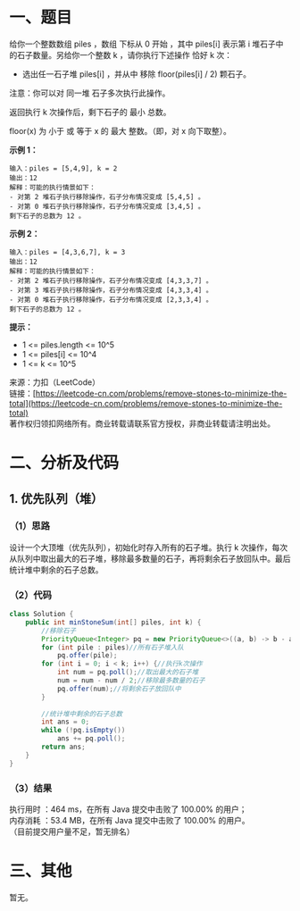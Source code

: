 # 一、题目
给你一个整数数组 piles ，数组 下标从 0 开始 ，其中 piles[i] 表示第 i 堆石子中的石子数量。另给你一个整数 k ，请你执行下述操作 恰好 k 次：    
- 选出任一石子堆 piles[i] ，并从中 移除 floor(piles[i] / 2) 颗石子。
   
   
注意：你可以对 同一堆 石子多次执行此操作。   
   
返回执行 k 次操作后，剩下石子的 最小 总数。   
   
floor(x) 为 小于 或 等于 x 的 最大 整数。（即，对 x 向下取整）。   
   
**示例 1：**   
```
输入：piles = [5,4,9], k = 2
输出：12
解释：可能的执行情景如下：
- 对第 2 堆石子执行移除操作，石子分布情况变成 [5,4,5] 。
- 对第 0 堆石子执行移除操作，石子分布情况变成 [3,4,5] 。
剩下石子的总数为 12 。
```
**示例 2：**   
```
输入：piles = [4,3,6,7], k = 3
输出：12
解释：可能的执行情景如下：
- 对第 2 堆石子执行移除操作，石子分布情况变成 [4,3,3,7] 。
- 对第 3 堆石子执行移除操作，石子分布情况变成 [4,3,3,4] 。
- 对第 0 堆石子执行移除操作，石子分布情况变成 [2,3,3,4] 。
剩下石子的总数为 12 。
```
**提示：**    
- 1 <= piles.length <= 10^5
- 1 <= piles[i] <= 10^4
- 1 <= k <= 10^5
   
   
来源：力扣（LeetCode）   
链接：[https://leetcode-cn.com/problems/remove-stones-to-minimize-the-total](https://leetcode-cn.com/problems/remove-stones-to-minimize-the-total)   
著作权归领扣网络所有。商业转载请联系官方授权，非商业转载请注明出处。   
# 二、分析及代码    
## 1. 优先队列（堆）
### （1）思路
设计一个大顶堆（优先队列），初始化时存入所有的石子堆。执行 k 次操作，每次从队列中取出最大的石子堆，移除最多数量的石子，再将剩余石子放回队中。最后统计堆中剩余的石子总数。   
### （2）代码
```java
class Solution {
    public int minStoneSum(int[] piles, int k) {
        //移除石子
        PriorityQueue<Integer> pq = new PriorityQueue<>((a, b) -> b - a);//大顶堆
        for (int pile : piles)//所有石子堆入队
            pq.offer(pile);
        for (int i = 0; i < k; i++) {//执行k次操作
            int num = pq.poll();//取出最大的石子堆
            num = num - num / 2;//移除最多数量的石子
            pq.offer(num);//将剩余石子放回队中
        }
        
        //统计堆中剩余的石子总数
        int ans = 0;
        while (!pq.isEmpty())
            ans += pq.poll();
        return ans;
    }
}
```
### （3）结果
执行用时 ：464 ms，在所有 Java 提交中击败了 100.00% 的用户；    
内存消耗 ：53.4 MB，在所有 Java 提交中击败了 100.00% 的用户。      
（目前提交用户量不足，暂无排名）       
# 三、其他
暂无。  
